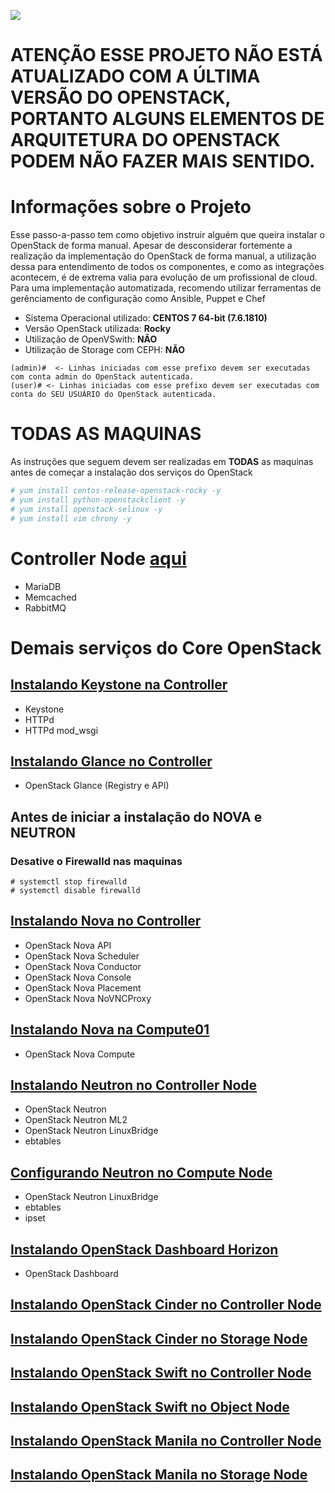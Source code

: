 ![](https://upload.wikimedia.org/wikipedia/commons/thumb/e/e6/OpenStack%C2%AE_Logo_2016.svg/1200px-OpenStack%C2%AE_Logo_2016.svg.png)


# ATENÇÃO ESSE PROJETO NÃO ESTÁ ATUALIZADO COM A ÚLTIMA VERSÃO DO OPENSTACK, PORTANTO ALGUNS ELEMENTOS DE ARQUITETURA DO OPENSTACK PODEM NÃO FAZER MAIS SENTIDO.


# Informações sobre o Projeto

Esse passo-a-passo tem como objetivo instruir alguém que queira instalar o OpenStack de forma manual. Apesar de desconsiderar fortemente a realização da implementação do OpenStack de forma manual, a utilização dessa para entendimento de todos os componentes, e como as integrações acontecem, é de extrema valia para evolução de um profissional de cloud. Para uma implementação automatizada, recomendo utilizar ferramentas de gerênciamento de configuração como Ansible, Puppet e Chef


 * Sistema Operacional utilizado: **CENTOS 7 64-bit (7.6.1810)**
 * Versão OpenStack utilizada: **Rocky**
 * Utilização de OpenVSwith: **NÃO**
 * Utilização de Storage com CEPH: **NÃO**
 
 ```SH
 (admin)#  <- Linhas iniciadas com esse prefixo devem ser executadas com conta admin do OpenStack autenticada.
 (user)# <- Linhas iniciadas com esse prefixo devem ser executadas com conta do SEU USUÁRIO do OpenStack autenticada.
```
# TODAS AS MAQUINAS

As instruções que seguem devem ser realizadas em **TODAS** as maquinas antes de começar a instalação dos serviços do OpenStack

```sh
# yum install centos-release-openstack-rocky -y
# yum install python-openstackclient -y
# yum install openstack-selinux -y
# yum install vim chrony -y
```

# Controller Node [aqui](ControllerNode.md)
 - MariaDB
 - Memcached
 - RabbitMQ

# Demais serviços do Core OpenStack

## [Instalando Keystone na Controller](KeystoneControllerNode.md) 
 - Keystone
 - HTTPd
 - HTTPd mod_wsgi
 
## [Instalando Glance no Controller](GlanceControllerNode.md)
 - OpenStack Glance (Registry e API) 
 
 
## Antes de iniciar a instalação do NOVA e NEUTRON

### Desative o Firewalld nas maquinas
```SH
# systemctl stop firewalld
# systemctl disable firewalld
```
 
## [Instalando Nova no Controller](NovaControllerNode.md)
 - OpenStack Nova API
 - OpenStack Nova Scheduler
 - OpenStack Nova Conductor
 - OpenStack Nova Console
 - OpenStack Nova Placement
 - OpenStack Nova NoVNCProxy
 
## [Instalando Nova na Compute01](NovaComputeNode.md)
 - OpenStack Nova Compute

## [Instalando Neutron no Controller Node](NeutronControllerNode.md)
 - OpenStack Neutron
 - OpenStack Neutron ML2
 - OpenStack Neutron LinuxBridge
 - ebtables

## [Configurando Neutron no Compute Node](NeutronComputeNode.md)
 - OpenStack Neutron LinuxBridge
 - ebtables
 - ipset

## [Instalando OpenStack Dashboard Horizon](HorizonControllerNode.md)
 - OpenStack Dashboard

## [Instalando OpenStack Cinder no Controller Node](CinderControllerNode.md)

## [Instalando OpenStack Cinder no Storage Node](CinderStorageNode.md)

## [Instalando OpenStack Swift no Controller Node](SwiftControllerNode.md)

## [Instalando OpenStack Swift no Object Node](SwiftObjectNode.md)

## [Instalando OpenStack Manila no Controller Node](ManilaControllerNode.md)

## [Instalando OpenStack Manila no Storage Node](ManilaStorageNode.md)
